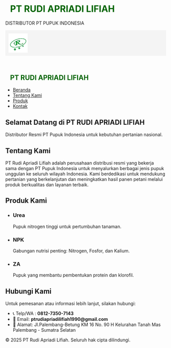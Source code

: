 # PT RUDI APRIADI LIFIAH
DISTRIBUTOR PT PUPUK INDONESIA
<html lang="id">
<head>
  <meta charset="UTF-8" />
  <meta name="viewport" content="width=device-width, initial-scale=1.0" />
<body>
  <header>
    <img src="LOGO PT RUDI APRIADI.jpg" alt="Logo PT RUDI APRIADI" class="logo">
     <style>
    header {
      display: flex;
      align-items: center;
      padding: 10px;
      background-color: #f4f4f4;
    }
    .logo {
      height: 60px;
    }
    h1 {
      margin-left: 15px;
      color: #006400;
    }
  </style>
  </header>
<body class="bg-white text-gray-800">

  <!-- Navbar -->
  <nav class="bg-green-700 text-white p-4 shadow-md">
    <div class="container mx-auto flex justify-between items-center">
      <h1 class="text-xl font-bold">PT RUDI APRIADI LIFIAH</h1>
      <ul class="flex space-x-6">
        <li><a href="#beranda" class="hover:underline">Beranda</a></li>
        <li><a href="#tentang" class="hover:underline">Tentang Kami</a></li>
        <li><a href="#produk" class="hover:underline">Produk</a></li>
        <li><a href="#kontak" class="hover:underline">Kontak</a></li>
      </ul>
    </div>
  </nav>

  <!-- Beranda -->
  <section id="beranda" class="py-16 bg-green-50 text-center">
    <h2 class="text-3xl font-bold mb-4">Selamat Datang di PT RUDI APRIADI LIFIAH</h2>
    <p class="text-lg">Distributor Resmi PT Pupuk Indonesia untuk kebutuhan pertanian nasional.</p>
  </section>

  <!-- Tentang Kami -->
  <section id="tentang" class="py-16 px-4 md:px-16">
    <h2 class="text-2xl font-bold mb-6">Tentang Kami</h2>
    <p>
      PT Rudi Apriadi Lifiah adalah perusahaan distribusi resmi yang bekerja sama dengan PT Pupuk Indonesia
      untuk menyalurkan berbagai jenis pupuk unggulan ke seluruh wilayah Indonesia. Kami berdedikasi untuk mendukung
      pertanian yang berkelanjutan dan meningkatkan hasil panen petani melalui produk berkualitas dan layanan terbaik.
    </p>
  </section>

  <!-- Produk -->
  <section id="produk" class="py-16 px-4 md:px-16 bg-gray-50">
    <h2 class="text-2xl font-bold mb-6">Produk Kami</h2>
    <ul class="grid grid-cols-1 md:grid-cols-3 gap-6">
      <li class="border rounded-lg p-4 shadow hover:shadow-md">
        <h3 class="font-semibold text-xl mb-2">Urea</h3>
        <p>Pupuk nitrogen tinggi untuk pertumbuhan tanaman.</p>
      </li>
      <li class="border rounded-lg p-4 shadow hover:shadow-md">
        <h3 class="font-semibold text-xl mb-2">NPK</h3>
        <p>Gabungan nutrisi penting: Nitrogen, Fosfor, dan Kalium.</p>
      </li>
      <li class="border rounded-lg p-4 shadow hover:shadow-md">
        <h3 class="font-semibold text-xl mb-2">ZA</h3>
        <p>Pupuk yang membantu pembentukan protein dan klorofil.</p>
      </li>
    </ul>
  </section>

  <!-- Kontak -->
  <section id="kontak" class="py-16 px-4 md:px-16">
    <h2 class="text-2xl font-bold mb-6">Hubungi Kami</h2>
    <p class="mb-4">Untuk pemesanan atau informasi lebih lanjut, silakan hubungi:</p>
    <ul>
      <li>📞 Telp/WA : <strong>0812-7350-7143</strong></li>
      <li>📧 Email: <strong>ptrudiapriadilifiah1990@gmail.com</strong></li>
      <li>🏢 Alamat: Jl.Palembang-Betung KM 16 No. 90 H Kelurahan Tanah Mas Palembang - Sumatra Selatan</li>
    </ul>
  </section>

  <!-- Footer -->
  <footer class="bg-green-700 text-white text-center py-4">
    <p>&copy; 2025 PT Rudi Apriadi Lifiah. Seluruh hak cipta dilindungi.</p>
  </footer>

</body>
</html>
